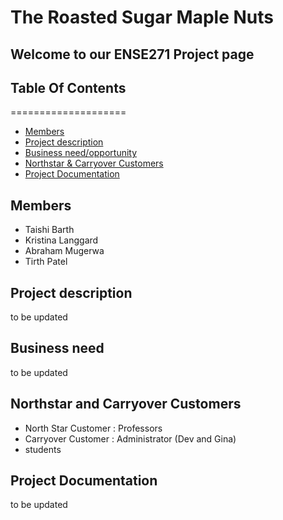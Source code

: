 # The Roasted Sugar Maple Nuts 
## Welcome to our ENSE271 Project page

## Table Of Contents
====================
* [Members](#members)
* [Project description](#project-description)
* [Business need/opportunity](#business-need)
* [Northstar & Carryover Customers](#northstar-and-carryover-customers)
* [Project Documentation](#project-documentation)


## Members 
<ul> 
  <li>Taishi Barth</li>
  <li>Kristina Langgard</li>
  <li>Abraham Mugerwa</li>
  <li>Tirth Patel</li>
</ul>

## Project description
to be updated


## Business need
to be updated

## Northstar and Carryover Customers
<ul>
  <li>North Star Customer :  Professors </li>
  <li>Carryover Customer : Administrator (Dev and Gina)</li>
  <li>                     students </li>
  </ul>

## Project Documentation
to be updated
